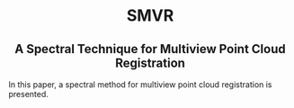 <h1 align="center"> <p> SMVR</p></h1>
<h2 align="center"> A Spectral Technique for Multiview Point Cloud Registration</h2>

In this paper, a spectral method for multiview point cloud registration is presented.
